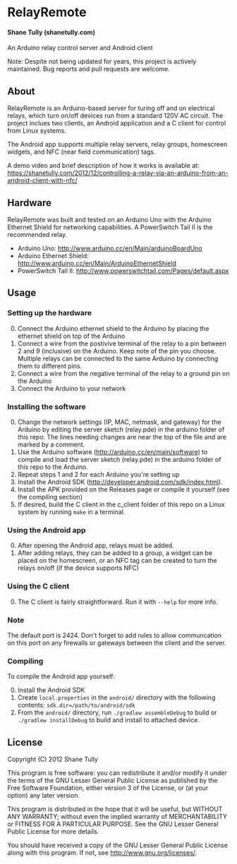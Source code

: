 RelayRemote
===========

#### Shane Tully (shanetully.com)

An Arduino relay control server and Android client

Note: Despite not being updated for years, this project is actively maintained. Bug reports and pull requests are welcome.

## About

RelayRemote is an Arduino-based server for turing off and on electrical relays, which turn on/off devices run from a standard 120V AC circuit. The project inclues two clients, an Android application and a C client for control from Linux systems.

The Android app supports multiple relay servers, relay groups, homescreen widgets, and NFC (near field communication) tags.

A demo video and brief description of how it works is available at: https://shanetully.com/2012/12/controlling-a-relay-via-an-arduino-from-an-android-client-with-nfc/

## Hardware

RelayRemote was built and tested on an Arduino Uno with the Arduino Ethernet Shield for networking capabilities. A PowerSwitch Tail II is the recommended relay.

* Arduino Uno: http://www.arduino.cc/en/Main/arduinoBoardUno
* Arduino Ethernet Shield: http://www.arduino.cc/en/Main/ArduinoEthernetShield
* PowerSwitch Tail II: http://www.powerswitchtail.com/Pages/default.aspx

## Usage

### Setting up the hardware

0. Connect the Arduino ethernet shield to the Arduino by placing the ethernet shield on top of the Arduino
0. Connect a wire from the postivive terminal of the relay to a pin between 2 and 9 (inclusive) on the Arduino. Keep note of the pin you choose. Multiple relays can be connected to the same Arduino by connecting them to different pins.
0. Connect a wire from the negative terminal of the relay to a ground pin on the Arduino
0. Connect the Arduino to your network

### Installing the software

0. Change the network settings (IP, MAC, netmask, and gateway) for the Arduino by editing the server sketch (relay.pde) in the arduino folder of this repo. The lines needing changes are near the top of the file and are marked by a comment.
0. Use the Arduino software (http://arduino.cc/en/main/software) to compile and load the server sketch (relay.pde) in the arduino folder of this repo to the Arduino.
0. Repeat steps 1 and 2 for each Arduino you're setting up
0. Install the Android SDK (http://developer.android.com/sdk/index.html).
0. Install the APK provided on the Releases page or compile it yourself (see the compiling section)
0. If desired, build the C client in the c_client folder of this repo on a Linux system by running `make` in a terminal.

### Using the Android app

0. After opening the Android app, relays must be added.
0. After adding relays, they can be added to a group, a widget can be placed on the homescreen, or an NFC tag can be created to turn the relays on/off (if the device supports NFC)

### Using the C client

0. The C client is fairly straightforward. Run it with `--help` for more info.

### Note

The default port is 2424. Don't forget to add rules to allow communcation on this port on any firewalls or gateways between the client and the server.

### Compiling

To compile the Android app yourself:

0. Install the Android SDK
0. Create `local.properties` in the `android/` directory with the following contents: `sdk.dir=/path/to/android/sdk`
0. From the `android/` directory, run `./gradlew assembleDebug` to build or `./gradlew installDebug` to build and install to attached device.

## License

Copyright (C) 2012 Shane Tully

This program is free software: you can redistribute it and/or modify
it under the terms of the GNU Lesser General Public License as published by
the Free Software Foundation, either version 3 of the License, or
(at your option) any later version.

This program is distributed in the hope that it will be useful,
but WITHOUT ANY WARRANTY; without even the implied warranty of
MERCHANTABILITY or FITNESS FOR A PARTICULAR PURPOSE.  See the
GNU Lesser General Public License for more details.

You should have received a copy of the GNU Lesser General Public License
along with this program.  If not, see <http://www.gnu.org/licenses/>.
